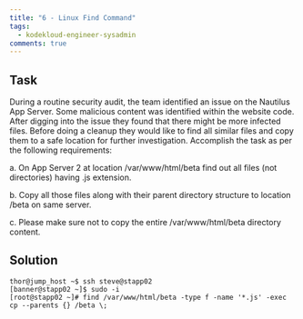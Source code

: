 ```yaml
---
title: "6 - Linux Find Command"
tags:
  - kodekloud-engineer-sysadmin
comments: true
---
```


## Task


During a routine security audit, the team identified an issue on the Nautilus App Server. Some malicious content was identified within the website code. After digging into the issue they found that there might be more infected files. Before doing a cleanup they would like to find all similar files and copy them to a safe location for further investigation. Accomplish the task as per the following requirements:



a. On App Server 2 at location /var/www/html/beta find out all files (not directories) having .js extension.


b. Copy all those files along with their parent directory structure to location /beta on same server.


c. Please make sure not to copy the entire /var/www/html/beta directory content.



## Solution

```shell
thor@jump_host ~$ ssh steve@stapp02
[banner@stapp02 ~]$ sudo -i
[root@stapp02 ~]# find /var/www/html/beta -type f -name '*.js' -exec cp --parents {} /beta \;
```
